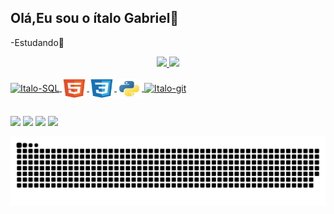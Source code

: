 ## Olá,Eu sou o ítalo Gabriel👋

-Estudando🙌

<div align="center">
  <a href="https://github.com/ItaloGabs">
  <img height="180em" src="https://github-readme-stats.vercel.app/api?username=ItaloGabs&show_icons=true&theme=dark&include_all_commits=true&count_private=true"/>
  <img height="180em" src="https://github-readme-stats.vercel.app/api/top-langs/?username=ItaloGabs&layout=compact&langs_count=7&theme=dark"/>
</div>
 
  
<div style="display: inline_block"><br>
  
  <img align="center" alt="Italo-SQL" height="30" width="40" src="https://icongr.am/entypo/database.svg?size=128&color=fff700">
  <img align="center" alt="Italo-HTML" height="30" width="40" src="https://raw.githubusercontent.com/devicons/devicon/master/icons/html5/html5-original.svg">
  <img align="center" alt="Italo-CSS" height="30" width="40" src="https://raw.githubusercontent.com/devicons/devicon/master/icons/css3/css3-original.svg">
  <img align="center" alt="Italo-Python" height="30" width="40" src="https://raw.githubusercontent.com/devicons/devicon/master/icons/python/python-original.svg">
  <img align="center" alt="Italo-git" height="30" width="40" src="https://cdn.jsdelivr.net/gh/devicons/devicon/icons/git/git-original.svg">
  
</div>
  
  ##
 
<div> 
  <a href="https://www.instagram.com/eu_itaru/" target="_blank"><img src="https://img.shields.io/badge/-Instagram-%23E4405F?style=for-the-badge&logo=instagram&logoColor=white" target="_blank"></a>
 	<a href="https://twitter.com/eu_itaru" target="_blank"><img src="https://img.shields.io/badge/Twitter-1DA1F2?style=for-the-badge&logo=twitter&logoColor=white" target="_blank"></a>
  <a href = "mailto:gabrielgg.tavares@gmail.com"><img src="https://img.shields.io/badge/-Gmail-%23333?style=for-the-badge&logo=gmail&logoColor=white" target="_blank"></a>
  <a href="https://www.linkedin.com/in/italo-gabriel-dos-santos-tavares-4449631a6/" target="_blank"><img src="https://img.shields.io/badge/-LinkedIn-%230077B5?style=for-the-badge&logo=linkedin&logoColor=white" target="_blank"></a>
  
  ![Snake animation](https://github.com/ItaloGabs/ItaloGabs/blob/output/github-contribution-grid-snake.svg)
  
</div>
